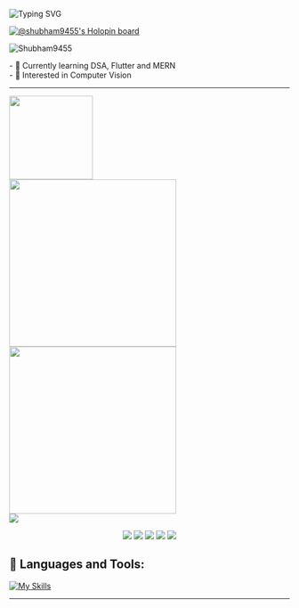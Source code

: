 ![Typing SVG](https://readme-typing-svg.herokuapp.com?font=monaco&duration=4000&color=44F729&vCenter=true&lines=Hi+I+am+Shubham+Jaiswal;)


[![@shubham9455's Holopin board](https://holopin.io/api/user/board?user=shubham9455)](https://holopin.io/@shubham9455)

<p align="left"> <img src="https://komarev.com/ghpvc/?username=Shubham9455&label=Profile%20views&color=0e75b6&style=flat" alt="Shubham9455" /> </p>
- 🔰 Currently learning DSA, Flutter and MERN<br>
- 🔰 Interested in Computer Vision

<hr/>

<img height=150 src="https://github.com/Shubham9455/Shubham9455/assets/95691442/8ac8193c-f89e-4036-997b-0d547ca715fa"/>

<div>
<img height=300 src="https://user-images.githubusercontent.com/77121931/168066191-076e7dc6-212c-4465-a7d0-ff44e23a4d70.gif" />
<img height=300 src="https://user-images.githubusercontent.com/77121931/168083944-913d2267-5134-4a86-b242-8147d6a2f0a6.gif"/>
</div>
<!-- <img align="left" src="https://github-readme-stats.vercel.app/api/?username=Shubham9455&theme=dark" /> -->
<!-- <img  src="https://github-readme-stats.vercel.app/api/top-langs/?username=Shubham9455&theme=dark" /> -->
<img  src="https://github-readme-streak-stats.herokuapp.com/?user=Shubham9455&theme=vision-friendly-dark" />


<p align="center">
  <a href="https://codeforces.com/profile/__Shubham__Jaiswal__"><img src="https://img.shields.io/badge/CodeForces-grey?style=for-the-badge&logo=codeforces&logoColor=white"></a> 
  <a href="https://www.linkedin.com/in/shubham-jaiswal-ece/"><img src="https://img.shields.io/badge/LinkedIn-0077B5?style=for-the-badge&logo=linkedin&logoColor=white"></a> 
  <a href="https://www.instagram.com/shubham_jai.swal"><img src="https://img.shields.io/badge/Instagram-E4405F?style=for-the-badge&logo=instagram&logoColor=white"></a> 
  <a href="https://twitter.com/shubham_2K22"><img src="https://img.shields.io/badge/Twitter-1DA1F2?style=for-the-badge&logo=twitter&logoColor=white"></a>
  <a href="mailto:shubham.jaiswal.ece21@itbhu.ac.in"><img src="https://img.shields.io/badge/mail-EA4335?style=for-the-badge&logo=gmail&logoColor=white"></a>
</p>

## 🧰 Languages and Tools:
[![My Skills](https://skillicons.dev/icons?i=c,cpp,html,css,javascript,mongodb,django,nodejs,express,next,react,dart,flutter,bootstrap,tailwind,ts,git,python,numpy,pandas&perline=9)](https://skillicons.dev)
<hr/>




